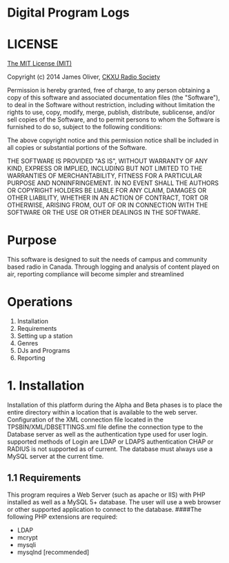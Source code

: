 # Digital Program Logs

# LICENSE
[The MIT License (MIT)](http://opensource.org/licenses/MIT)

Copyright (c) 2014 James Oliver, [CKXU Radio Society](http://www.ckxu.com/development/tps)

Permission is hereby granted, free of charge, to any person obtaining a copy
of this software and associated documentation files (the "Software"), to deal
in the Software without restriction, including without limitation the rights
to use, copy, modify, merge, publish, distribute, sublicense, and/or sell
copies of the Software, and to permit persons to whom the Software is
furnished to do so, subject to the following conditions:

The above copyright notice and this permission notice shall be included in
all copies or substantial portions of the Software.

THE SOFTWARE IS PROVIDED "AS IS", WITHOUT WARRANTY OF ANY KIND, EXPRESS OR
IMPLIED, INCLUDING BUT NOT LIMITED TO THE WARRANTIES OF MERCHANTABILITY,
FITNESS FOR A PARTICULAR PURPOSE AND NONINFRINGEMENT. IN NO EVENT SHALL THE
AUTHORS OR COPYRIGHT HOLDERS BE LIABLE FOR ANY CLAIM, DAMAGES OR OTHER
LIABILITY, WHETHER IN AN ACTION OF CONTRACT, TORT OR OTHERWISE, ARISING FROM,
OUT OF OR IN CONNECTION WITH THE SOFTWARE OR THE USE OR OTHER DEALINGS IN
THE SOFTWARE.

# Purpose
This software is designed to suit the needs of campus and community based radio in Canada. Through logging and analysis of content played on air, reporting compliance will become simpler and streamlined

# Operations
1. Installation
  1. Requirements
1. Setting up a station
1. Genres
1. DJs and Programs
1. Reporting

# 1. Installation
Installation of this platform during the Alpha and Beta phases is to place the entire directory within a location that is available to the web server.
Configuration of the XML connection file located in the TPSBIN/XML/DBSETTINGS.xml file define the connection type to the Database server
as well as the authentication type used for user login. supported methods of Login are LDAP or LDAPS authentication CHAP or RADIUS is not supported as of current.
The database must always use a MySQL server at the current time.

## 1.1 Requirements
This program requires a Web Server (such as apache or IIS) with PHP installed as well as a MySQL 5+ database.
The user will use a web browser or other supported application to connect to the database. 
####The following PHP extensions are required:
* LDAP
* mcrypt
* mysqli
* mysqlnd [recommended]
